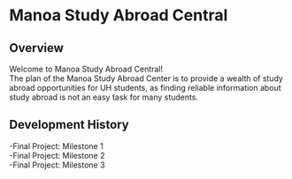 # Manoa Study Abroad Central

## Overview
Welcome to Manoa Study Abroad Central!<br>The plan of the Manoa Study Abroad Center is to provide a wealth of study abroad opportunities for UH students, as finding reliable information about study abroad is not an easy task for many students.

## Development History
-Final Project: Milestone 1<br>
-Final Project: Milestone 2<br>
-Final Project: Milestone 3<br>
